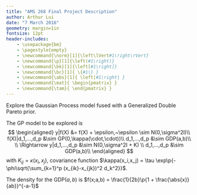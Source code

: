 ```yaml
---
title: "AMS 268 Final Project Description"
author: Arthur Lui
date: "7 March 2016"
geometry: margin=1in
fontsize: 12pt
header-includes: 
    - \usepackage{bm}
    - \pagestyle{empty}
    - \newcommand{\norm}[1]{\left\lVert#1\right\rVert}
    - \newcommand{\p}[1]{\left(#1\right)}
    - \newcommand{\bk}[1]{\left[#1\right]}
    - \newcommand{\bc}[1]{ \{#1\} }
    - \newcommand{\abs}[1]{ \left|#1\right| }
    - \newcommand{\mat}{ \begin{pmatrix} }
    - \newcommand{\tam}{ \end{pmatrix} }
---
```


Explore the Gaussian Process model fused with a Generalized Double Pareto prior.

The GP model to be explored is 
$$
\begin{aligned}
  y|f(X) &= f(X) + \epsilon,~\epsilon \sim N(0,\sigma^2I)\\
  f(X)|d_1,...,d_p &\sim GP(0,\kappa(\cdot,\cdot))\\
  d_1,...,d_p &\sim GDP(a,b)\\
  \\
  \Rightarrow y|d_1,...,d_p &\sim N(0,\sigma^2I + K) \\
  d_1,...,d_p &\sim GDP(a,b)\\
\end{aligned}
$$
with $K_{ij} = \kappa(x_i,x_j)$, covariance function $\kappa(x_i,x_j) = \tau \exp\p{-\phi\sqrt{\sum_{k=1}^p (x_{ik}-x_{jk})^2 d_k^2}}$.


The density for the GDP($a,b$) is $f(x;a,b) = \frac{1}{2b}\p{1 + \frac{\abs{x}}{ab}}^{-a-1}$

